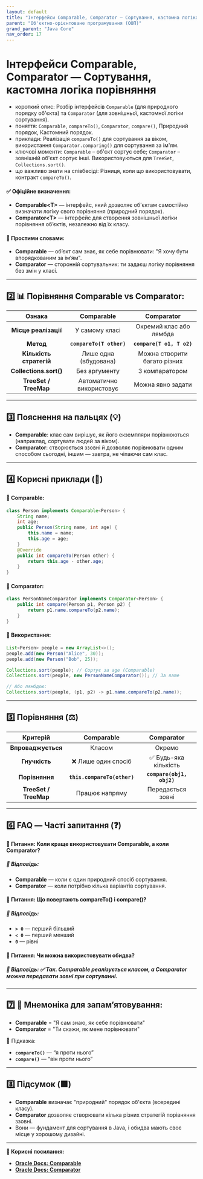 ```yaml
---
layout: default
title: "Інтерфейси Comparable, Comparator — Сортування, кастомна логіка порівняння"
parent: "Об'єктно-орієнтоване програмування (ООП)"
grand_parent: "Java Core"
nav_order: 17
---
```


# Інтерфейси Comparable, Comparator — Сортування, кастомна логіка порівняння

*   короткий опис: Розбір інтерфейсів `Comparable` (для природного порядку об'єкта) та `Comparator` (для зовнішньої, кастомної логіки сортування).
*   поняття: `Comparable`, `compareTo()`, `Comparator`, `compare()`, Природний порядок, Кастомний порядок.
*   приклади: Реалізація `compareTo()` для сортування за віком, використання `Comparator.comparing()` для сортування за ім'ям.
*   ключові моменти: `Comparable` – об'єкт сортує себе; `Comparator` – зовнішній об'єкт сортує інші. Використовуються для `TreeSet`, `Collections.sort()`.
*   що важливо знати на співбесіді: Різниця, коли що використовувати, контракт `compareTo()`.


#### **✅ Офіційне визначення:**

* **Comparable\<T\>** — інтерфейс, який дозволяє об'єктам самостійно визначати логіку свого порівняння (природний порядок).
* **Comparator\<T\>** — інтерфейс для створення зовнішньої логіки порівняння обʼєктів, незалежно від їх класу.

#### **🧠 Простими словами:**

* **Comparable** — обʼєкт сам знає, як себе порівнювати: "Я хочу бути впорядкованим за імʼям".
* **Comparator** — сторонній сортувальник: ти задаєш логіку порівняння без змін у класі.

---

## **2️⃣ 📊 Порівняння Comparable vs Comparator:**

| Ознака | Comparable | Comparator |
| :---: | :---: | :---: |
| **Місце реалізації** | У самому класі | Окремий клас або лямбда |
| **Метод** | **`compareTo(T other)`** | **`compare(T o1, T o2)`** |
| **Кількість стратегій** | Лише одна (вбудована) | Можна створити багато різних |
| **Collections.sort()** | Без аргументу | З компаратором |
| **TreeSet / TreeMap** | Автоматично використовує | Можна явно задати |

---

## **3️⃣ Пояснення на пальцях (💡)**

* **Comparable**: клас сам вирішує, як його екземпляри порівнюються (наприклад, сортувати людей за віком).
* **Comparator**: створюється ззовні й дозволяє порівнювати одним способом сьогодні, іншим — завтра, не чіпаючи сам клас.

---

## **4️⃣ Корисні приклади (🧪)**

#### **🔹 Comparable:**

```java
class Person implements Comparable<Person> {
    String name;
    int age;
    public Person(String name, int age) {
        this.name = name;
        this.age = age;
    }
    @Override
    public int compareTo(Person other) {
        return this.age - other.age;
    }
}
```

#### **🔹 Comparator:**

```java
class PersonNameComparator implements Comparator<Person> {
    public int compare(Person p1, Person p2) {
        return p1.name.compareTo(p2.name);
    }
}
```

#### **🔹 Використання:**

```java
List<Person> people = new ArrayList<>();
people.add(new Person("Alice", 30));
people.add(new Person("Bob", 25));

Collections.sort(people); // Сортує за age (Comparable)
Collections.sort(people, new PersonNameComparator()); // За name

// Або лямбдою:
Collections.sort(people, (p1, p2) -> p1.name.compareTo(p2.name));
```

---

## **5️⃣ Порівняння (⚖️)**

| Критерій | Comparable | Comparator |
| :---: | :---: | :---: |
| **Впроваджується** | Класом | Окремо |
| **Гнучкість** | ❌ Лише один спосіб | ✅ Будь-яка кількість |
| **Порівняння** | **`this.compareTo(other)`** | **`compare(obj1, obj2)`** |
| **TreeSet / TreeMap** | Працює напряму | Передається зовні |

---

## **6️⃣ FAQ — Часті запитання (❓)**

#### **🔹 Питання: Коли краще використовувати Comparable, а коли Comparator?**

##### **💬 Відповідь:**

* **Comparable** — коли є один природний спосіб сортування.
* **Comparator** — коли потрібно кілька варіантів сортування.

#### 

#### **🔹 Питання: Що повертають compareTo() і compare()?**

##### **💬 Відповідь:**

* **`> 0`** — перший більший
* **`< 0`** — перший менший
* **`0`** — рівні

#### **🔹 Питання: Чи можна використовувати обидва?**

##### **💬 Відповідь: ✅ Так. Comparable реалізується класом, а Comparator можна передавати зовні при сортуванні.**

---

## **7️⃣ 🧠 Мнемоніка для запам’ятовування:**

* **Comparable** \= "Я сам знаю, як себе порівнювати"
* **Comparator** \= "Ти скажи, як мене порівнювати"

📘 Підказка:

* **`compareTo()`** — “я проти нього”
* **`compare()`** — “він проти нього”

---

## **8️⃣ Підсумок (🟩)**

* **Comparable** визначає "природний" порядок об'єкта (всередині класу).
* **Comparator** дозволяє створювати кілька різних стратегій порівняння ззовні.
* Вони — фундамент для сортування в Java, і обидва мають своє місце у хорошому дизайні.

---

**🔗 Корисні посилання:**

* [**Oracle Docs: Comparable**](https://docs.oracle.com/en/java/javase/17/docs/api/java.base/java/lang/Comparable.html)
* [**Oracle Docs: Comparator**](https://docs.oracle.com/en/java/javase/17/docs/api/java.base/java/util/Comparator.html)